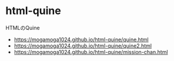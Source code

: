 # html-quine
HTMLのQuine  

* https://mogamoga1024.github.io/html-quine/quine.html
* https://mogamoga1024.github.io/html-quine/quine2.html
* https://mogamoga1024.github.io/html-quine/mission-chan.html
